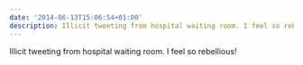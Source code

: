 ```yaml
---
date: '2014-06-13T15:06:54+01:00'
description: Illicit tweeting from hospital waiting room. I feel so rebellious!
---
```

Illicit tweeting from hospital waiting room. I feel so rebellious!
